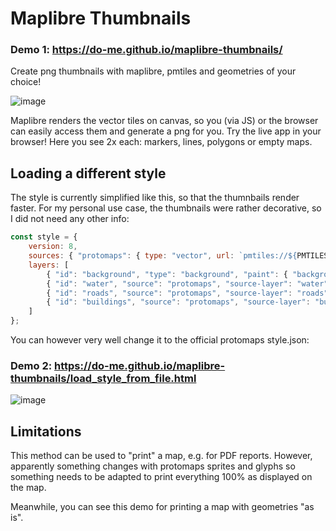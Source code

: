 # Maplibre Thumbnails

### Demo 1: https://do-me.github.io/maplibre-thumbnails/

Create png thumbnails with maplibre, pmtiles and geometries of your choice!

![image](https://github.com/user-attachments/assets/18265def-7337-4b01-836c-f77b793f8628)

Maplibre renders the vector tiles on canvas, so you (via JS) or the browser can easily access them and generate a png for you. Try the live app in your browser!
Here you see 2x each: markers, lines, polygons or empty maps.

## Loading a different style

The style is currently simplified like this, so that the thumnbails render faster. For my personal use case, the thumbnails were rather decorative, so I did not need any other info:

```javascript
const style = {
    version: 8,
    sources: { "protomaps": { type: "vector", url: `pmtiles://${PMTILES_URL}` } },
    layers: [
        { "id": "background", "type": "background", "paint": { "background-color": "#f0f2f5" } },
        { "id": "water", "source": "protomaps", "source-layer": "water", "type": "fill", "paint": { "fill-color": "#aadaff" } },
        { "id": "roads", "source": "protomaps", "source-layer": "roads", "type": "line", "paint": { "line-color": "#e0e0e0", "line-width": 1 } },
        { "id": "buildings", "source": "protomaps", "source-layer": "buildings", "type": "fill", "paint": { "fill-color": "#cccccc" } }
    ]
};
```

You can however very well change it to the official protomaps style.json: 

### Demo 2: https://do-me.github.io/maplibre-thumbnails/load_style_from_file.html

![image](https://github.com/user-attachments/assets/d02cd994-49d4-429a-81ff-428bbf149fc2)

## Limitations 

This method can be used to "print" a map, e.g. for PDF reports. However, apparently something changes with protomaps sprites and glyphs so something needs to be adapted to print everything 100% as displayed on the map. 

Meanwhile, you can see this demo for printing a map with geometries "as is". 



